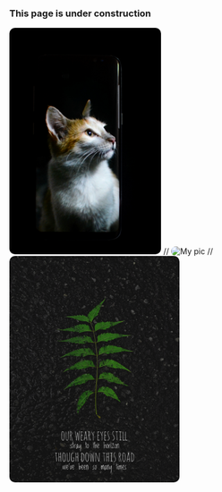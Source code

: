 ### This page is under construction

<img alt="My pic" style="box-shadow: 4px,4px; border-radius: 10px;" height="405px" src="20180530_224921-01.jpeg">
// <img alt="My pic" style="box-shadow: 4px,4px; border-radius: 10px;" height="405px" src="20180611_151118-01.jpeg">
// <img alt="My pic" style="box-shadow: 4px,4px; border-radius: 10px;" height="405px" src="20190815_125521-01.jpeg">
